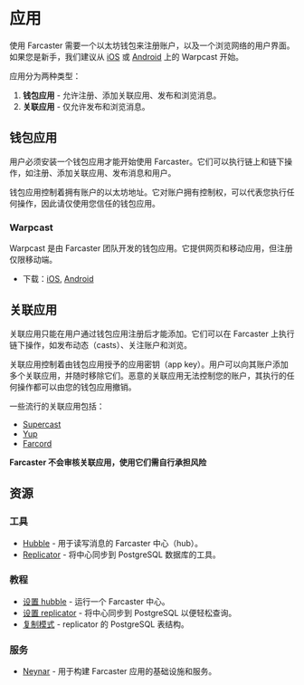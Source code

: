 # 应用

使用 Farcaster 需要一个以太坊钱包来注册账户，以及一个浏览网络的用户界面。如果您是新手，我们建议从 [iOS](https://apps.apple.com/us/app/warpcast/id1600555445) 或 [Android](https://play.google.com/store/apps/details?id=com.farcaster.mobile&hl=en_US&gl=US) 上的 Warpcast 开始。

应用分为两种类型：

1. **钱包应用** - 允许注册、添加关联应用、发布和浏览消息。
2. **关联应用** - 仅允许发布和浏览消息。

## 钱包应用

用户必须安装一个钱包应用才能开始使用 Farcaster。它们可以执行链上和链下操作，如注册、添加关联应用、发布消息和用户。

钱包应用控制着拥有账户的以太坊地址。它对账户拥有控制权，可以代表您执行任何操作，因此请仅使用您信任的钱包应用。

### Warpcast

Warpcast 是由 Farcaster 团队开发的钱包应用。它提供网页和移动应用，但注册仅限移动端。

- 下载：[iOS](https://apps.apple.com/us/app/warpcast/id1600555445), [Android](https://play.google.com/store/apps/details?id=com.farcaster.mobile&hl=en_US&gl=US)

## 关联应用

关联应用只能在用户通过钱包应用注册后才能添加。它们可以在 Farcaster 上执行链下操作，如发布动态（casts）、关注账户和浏览。

关联应用控制着由钱包应用授予的应用密钥（app key）。用户可以向其账户添加多个关联应用，并随时移除它们。恶意的关联应用无法控制您的账户，其执行的任何操作都可以由您的钱包应用撤销。

一些流行的关联应用包括：

- [Supercast](https://supercast.xyz/)
- [Yup](https://yup.io/)
- [Farcord](https://farcord.com/)

**Farcaster 不会审核关联应用，使用它们需自行承担风险**

## 资源

### 工具

- [Hubble](../../hubble/hubble.md) - 用于读写消息的 Farcaster 中心（hub）。
- [Replicator](https://github.com/farcasterxyz/hub-monorepo/tree/main/apps/replicator) - 将中心同步到 PostgreSQL 数据库的工具。

### 教程

- [设置 hubble](../..//hubble/install#install-via-script) - 运行一个 Farcaster 中心。
- [设置 replicator](../../developers/guides/apps/replicate) - 将中心同步到 PostgreSQL 以便轻松查询。
- [复制模式](../../reference/replicator/schema) - replicator 的 PostgreSQL 表结构。

### 服务

- [Neynar](https://neynar.com/) - 用于构建 Farcaster 应用的基础设施和服务。
